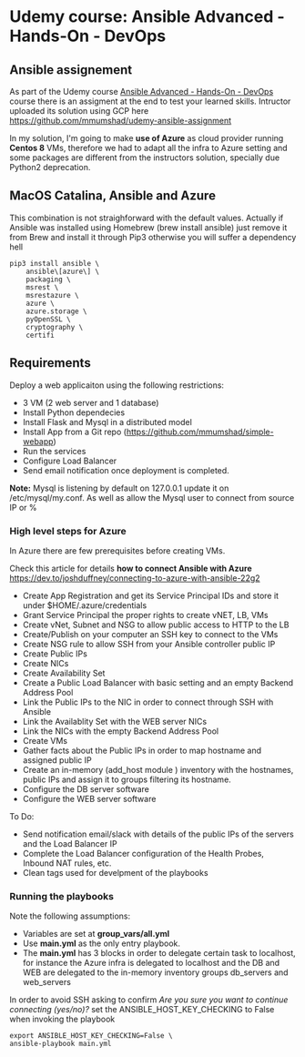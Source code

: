 # Udemy course: Ansible Advanced - Hands-On - DevOps

## Ansible assignement

As part of the Udemy course [Ansible Advanced - Hands-On - DevOps](https://www.udemy.com/course/learn-ansible-advanced/) course there is an assigment at the end to test your learned skills. Intructor uploaded its solution using GCP here https://github.com/mmumshad/udemy-ansible-assignment

In my solution, I'm going to make **use of Azure** as cloud provider running **Centos 8** VMs, therefore we had to adapt all the infra to Azure setting and some packages are different from the instructors solution, specially due Python2 deprecation.

## MacOS Catalina, Ansible and Azure
This combination is not straighforward with the default values. Actually if Ansible was installed using Homebrew (brew install ansible) just remove it from Brew and install it through Pip3 otherwise you will suffer a dependency hell
```
pip3 install ansible \
    ansible\[azure\] \
    packaging \
    msrest \
    msrestazure \
    azure \
    azure.storage \
    pyOpenSSL \
    cryptography \
    certifi
```

## Requirements

Deploy a web applicaiton using the following restrictions:

- 3 VM (2 web server and 1 database)
- Install Python dependecies
- Install Flask and Mysql in a distributed model
- Install App from a Git repo (https://github.com/mmumshad/simple-webapp)
- Run the services
- Configure Load Balancer
- Send email notification once deployment is completed.

**Note:** Mysql is listening by default on 127.0.0.1  update it on /etc/mysql/my.conf. As well as allow the Mysql user to connect from source IP or % 

### High level steps for Azure

In Azure there are few prerequisites before creating VMs.

Check this article for details **how to connect Ansible with Azure** https://dev.to/joshduffney/connecting-to-azure-with-ansible-22g2

- Create App Registration and get its Service Principal IDs and store it under $HOME/.azure/credentials
- Grant Service Principal the proper rights to create vNET, LB, VMs
- Create vNet, Subnet and NSG to allow public access to HTTP to the LB
- Create/Publish on your computer an SSH key to connect to the VMs
- Create NSG rule to allow SSH from your Ansible controller public IP
- Create Public IPs
- Create NICs
- Create Availability Set
- Create a Public Load Balancer with basic setting and an empty Backend Address Pool
- Link the Public IPs to the NIC in order to connect through SSH with Ansible 
- Link the Availablity Set with the WEB server NICs
- Link the NICs with the empty Backend Address Pool
- Create VMs
- Gather facts about the Public IPs in order to map hostname and assigned public IP
- Create an in-memory (add_host module ) inventory with the hostnames, public IPs and assign it to groups filtering its hostname.
- Configure the DB server software 
- Configure the WEB server software 

To Do:

- Send notification email/slack with details of the public IPs of the servers and the Load Balancer IP
- Complete the Load Balancer configuration of the Health Probes, Inbound NAT rules, etc.
- Clean tags used for develpment of the playbooks


### Running the playbooks

Note the following assumptions:

- Variables are set at **group_vars/all.yml**
- Use **main.yml** as the only entry playbook.
- The **main.yml** has 3 blocks in order to delegate certain task to localhost, for instance the Azure infra is delegated to localhost and the DB and WEB are delegated to the in-memory inventory groups db_servers and web_servers

In order to avoid SSH asking to confirm *Are you sure you want to continue connecting (yes/no)?* set the ANSIBLE_HOST_KEY_CHECKING to False when invoking the playbook
```
export ANSIBLE_HOST_KEY_CHECKING=False \
ansible-playbook main.yml
```
